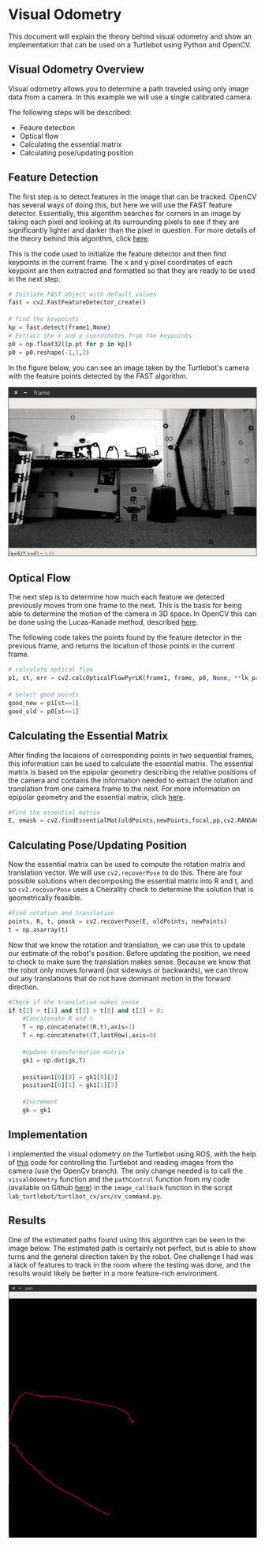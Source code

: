 # Visual Odometry

This document will explain the theory behind visual odometry and show an implementation that can be used on a Turtlebot using Python and OpenCV.

## Visual Odometry Overview

Visual odometry allows you to determine a path traveled using only image data from a camera. In this example we will use a single calibrated camera.

The following steps will be described:

-  Feaure detection
-  Optical flow
-  Calculating the essential matrix
-  Calculating pose/updating position

## Feature Detection

The first step is to detect features in the image that can be tracked. OpenCV has several ways of doing this, but here we will use the FAST feature detector. Essentially, this algorithm searches for corners in an image by taking each pixel and looking at its surrounding pixels to see if they are significantly lighter and darker than the pixel in question. For more details of the theory behind this algorithm, click [here](https://docs.opencv.org/3.0-beta/doc/py_tutorials/py_feature2d/py_fast/py_fast.html).

This is the code used to initialize the feature detector and then find keypoints in the current frame. The x and y pixel coordinates of each keypoint are then extracted and formatted so that they are ready to be used in the next step.

```python
# Initiate FAST object with default values
fast = cv2.FastFeatureDetector_create()

# find the keypoints
kp = fast.detect(frame1,None)
# Extract the x and y coordinates from the keypoints
p0 = np.float32([p.pt for p in kp])
p0 = p0.reshape(-1,1,2)
```
In the figure below, you can see an image taken by the Turtlebot's camera with the feature points detected by the FAST algorithm.

![FASTfeatures](FASTfeatures2.png)

## Optical Flow

The next step is to determine how much each feature we detected previously moves from one frame to the next. This is the basis for being able to determine the motion of the camera in 3D space. In OpenCV this can be done using the Lucas-Kanade method, described [here](https://docs.opencv.org/3.3.1/d7/d8b/tutorial_py_lucas_kanade.html).

The following code takes the points found by the feature detector in the previous frame, and returns the location of those points in the current frame.

```python
# calculate optical flow
p1, st, err = cv2.calcOpticalFlowPyrLK(frame1, frame, p0, None, **lk_params)

# Select good points
good_new = p1[st==1]
good_old = p0[st==1]
```

## Calculating the Essential Matrix

After finding the locaions of corresponding points in two sequential frames, this information can be used to calculate the essential matrix. The essential matrix is based on the epipolar geometry describing the relative positions of the camera and contains the information needed to extract the rotation and translation from one camera frame to the next. For more information on epipolar geometry and the essential matrix, click [here](https://docs.opencv.org/3.1.0/da/de9/tutorial_py_epipolar_geometry.html).

```python
#Find the essential matrix
E, emask = cv2.findEssentialMat(oldPoints,newPoints,focal,pp,cv2.RANSAC,0.999,1.0)
```

## Calculating Pose/Updating Position

Now the essential matrix can be used to compute the rotation matrix and translation vector. We will use `cv2.recoverPose` to do this. There are four possible solutions when decomposing the essential matrix into R and t, and so `cv2.recoverPose` uses a Cheirality check to determine the solution that is geometrically feasible.

```python
#Find rotation and translation
points, R, t, pmask = cv2.recoverPose(E, oldPoints, newPoints)
t = np.asarray(t)
```

Now that we know the rotation and translation, we can use this to update our estimate of the robot's position. Before updating the position, we need to check to make sure the translation makes sense. Because we know that the robot only moves forward (not sideways or backwards), we can throw out any translations that do not have dominant motion in the forward direction.

```python
#Check if the translation makes sense
if t[2] > t[1] and t[2] > t[0] and t[2] > 0:
    #Concatenate R and t
    T = np.concatenate((R,t),axis=1)
    T = np.concatenate((T,lastRow),axis=0)

    #Update transformation matrix
    gk1 = np.dot(gk,T)

    position1[0][0] = gk1[0][3]
    position1[0][1] = gk1[1][3]

    #Increment
    gk = gk1
```

## Implementation

I implemented the visual odometry on the Turtlebot using ROS, with the help of [this](https://github.com/goromal/lab_turtlebot) code for controlling the Turtlebot and reading images from the camera (use the OpenCv branch). The only change needed is to call the `visualOdometry` function and the `pathControl` function from my code (available on Github [here](https://github.com/keenan573/visual-odometry)) in the `image_callback` function in the script `lab_turtlebot/turtlbot_cv/src/cv_command.py`.

## Results

One of the estimated paths found using this algorithm can be seen in the image below. The estimated path is certainly not perfect, but is able to show turns and the general direction taken by the robot. One challenge I had was a lack of features to track in the room where the testing was done, and the results would likely be better in a more feature-rich environment.

![path](pathcropped-01.png)
